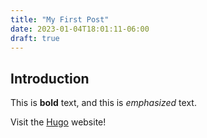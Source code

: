 ```yaml
---
title: "My First Post"
date: 2023-01-04T18:01:11-06:00
draft: true
---
```


## Introduction

This is **bold** text, and this is *emphasized* text.

Visit the [Hugo](https://gohugo.io) website!
